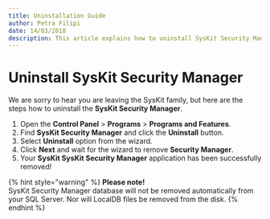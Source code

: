 ```yaml
---
title: Uninstallation Guide
author: Petra Filipi
date: 14/03/2018
description: This article explains how to uninstall SysKit Security Manager.
---
```


# Uninstall SysKit Security Manager

We are sorry to hear you are leaving the SysKit family, but here are the steps how to uninstall the **SysKit Security Manager**.

1. Open the **Control Panel** &gt; **Programs** &gt; **Programs and Features**. 
2. Find **SysKit Security Manager** and click the **Uninstall** button. 
3. Select **Uninstall** option from the wizard. 
4. Click **Next** and wait for the wizard to remove **Security Manager**. 
5. Your **SysKit SysKit Security Manager** application has been successfully removed! 

{% hint style="warning" %}
**Please note!**  
SysKit Security Manager database will not be removed automatically from your SQL Server. Nor will LocalDB files be removed from the disk.
{% endhint %}

